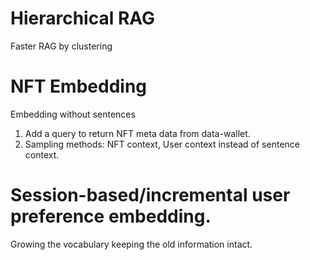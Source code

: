 # Hierarchical RAG
Faster RAG by clustering

# NFT Embedding
Embedding without sentences

1. Add a query to return NFT meta data from data-wallet.
2. Sampling methods: NFT context, User context instead of sentence context.

# Session-based/incremental user preference embedding.
Growing the vocabulary keeping the old information intact.
